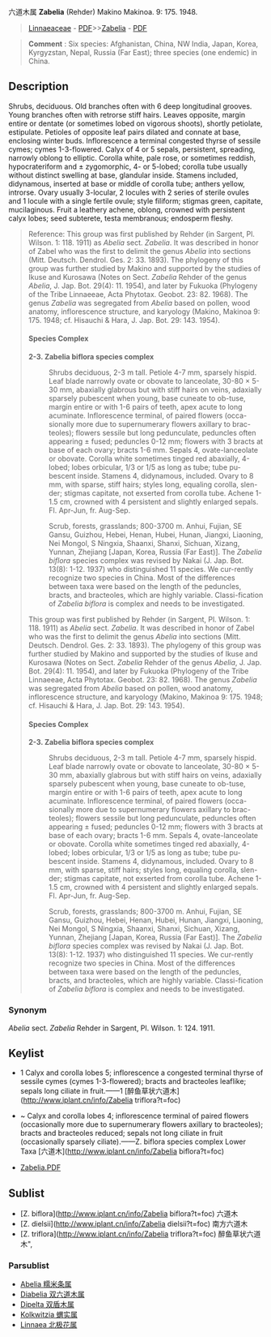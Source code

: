 六道木属 **Zabelia** (Rehder) Makino Makinoa. 9: 175. 1948.

> [Linnaeaceae](http://www.iplant.cn/info/Linnaeaceae?t=foc) - [PDF](http://www.iplant.cn/foc/pdf/Linnaeaceae.pdf)>>[Zabelia](http://www.iplant.cn/info/Zabelia?t=foc) - [PDF](http://www.iplant.cn/foc/pdf/Zabelia.pdf)

> **Comment** : 
> Six species: Afghanistan, China, NW India, Japan, Korea, Kyrgyzstan, Nepal, Russia (Far East); three species (one endemic) in China.

## Description

Shrubs, deciduous. Old branches often with 6 deep longitudinal grooves. Young branches often with retrorse stiff hairs. Leaves opposite, margin entire or dentate (or sometimes lobed on vigorous shoots), shortly petiolate, estipulate. Petioles of opposite leaf pairs dilated and connate at base, enclosing winter buds. Inflorescence a terminal congested thyrse of sessile cymes; cymes 1-3-flowered. Calyx of 4 or 5 sepals, persistent, spreading, narrowly oblong to elliptic. Corolla white, pale rose, or sometimes reddish, hypocrateriform and ± zygomorphic, 4- or 5-lobed; corolla tube usually without distinct swelling at base, glandular inside. Stamens included, didynamous, inserted at base or middle of corolla tube; anthers yellow, introrse. Ovary usually 3-locular, 2 locules with 2 series of sterile ovules and 1 locule with a single fertile ovule; style filiform; stigmas green, capitate, mucilaginous. Fruit a leathery achene, oblong, crowned with persistent calyx lobes; seed subterete, testa membranous; endosperm fleshy.

> Reference: 
> This group was first published by Rehder (in Sargent, Pl. Wilson. 1: 118. 1911) as *Abelia* sect. *Zabelia*. It was described in honor of Zabel who was the first to delimit the genus *Abelia* into sections (Mitt. Deutsch. Dendrol. Ges. 2: 33. 1893). The phylogeny of this group was further studied by Makino and supported by the studies of Ikuse and Kurosawa (Notes on Sect. *Zabelia* Rehder of the genus *Abelia*, J. Jap. Bot. 29(4): 11. 1954), and later by Fukuoka (Phylogeny of the Tribe Linnaeeae, Acta Phytotax. Geobot. 23: 82. 1968). The genus *Zabelia* was segregated from *Abelia* based on pollen, wood anatomy, inflorescence structure, and karyology (Makino, Makinoa 9: 175. 1948; cf. Hisauchi & Hara, J. Jap. Bot. 29: 143. 1954).<h4>Species Complex</h4> <dl> <dt><b>2-3. Zabelia biflora species complex</b></dt> <dd> <p class=Description>Shrubs deciduous, 2-3 m tall. Petiole 4-7 mm, sparsely hispid. Leaf blade narrowly ovate or obovate to lanceolate, 30-80 × 5-30 mm, abaxially glabrous but with stiff hairs on veins, adaxially sparsely pubescent when young, base cuneate to ob-tuse, margin entire or with 1-6 pairs of teeth, apex acute to long acuminate. Inflorescence terminal, of paired flowers (occa-sionally more due to supernumerary flowers axillary to brac-teoles); flowers sessile but long pedunculate, peduncles often appearing ± fused; peduncles 0-12 mm; flowers with 3 bracts at base of each ovary; bracts 1-6 mm. Sepals 4, ovate-lanceolate or obovate. Corolla white sometimes tinged red abaxially, 4-lobed; lobes orbicular, 1/3 or 1/5 as long as tube; tube pu-bescent inside. Stamens 4, didynamous, included. Ovary to 8 mm, with sparse, stiff hairs; styles long, equaling corolla, slen-der; stigmas capitate, not exserted from corolla tube. Achene 1-1.5 cm, crowned with 4 persistent and slightly enlarged sepals. Fl. Apr-Jun, fr. Aug-Sep. <p class=Distribution>Scrub, forests, grasslands; 800-3700 m. Anhui, Fujian, SE Gansu, Guizhou, Hebei, Henan, Hubei, Hunan, Jiangxi, Liaoning, Nei Mongol, S Ningxia, Shaanxi, Shanxi, Sichuan, Xizang, Yunnan, Zhejiang [Japan, Korea, Russia (Far East)]. The *Zabelia biflora* species complex was revised by Nakai (J. Jap. Bot. 13(8): 1-12. 1937) who distinguished 11 species. We cur-rently recognize two species in China. Most of the differences between taxa were based on the length of the peduncles, bracts, and bracteoles, which are highly variable. Classi-fication of *Zabelia biflora* is complex and needs to be investigated. </dd> </dl>This group was first published by Rehder (in Sargent, Pl. Wilson. 1: 118. 1911) as *Abelia* sect. *Zabelia*. It was described in honor of Zabel who was the first to delimit the genus *Abelia* into sections (Mitt. Deutsch. Dendrol. Ges. 2: 33. 1893). The phylogeny of this group was further studied by Makino and supported by the studies of Ikuse and Kurosawa (Notes on Sect. *Zabelia* Rehder of the genus *Abelia*, J. Jap. Bot. 29(4): 11. 1954), and later by Fukuoka (Phylogeny of the Tribe Linnaeeae, Acta Phytotax. Geobot. 23: 82. 1968). The genus *Zabelia* was segregated from *Abelia* based on pollen, wood anatomy, inflorescence structure, and karyology (Makino, Makinoa 9: 175. 1948; cf. Hisauchi & Hara, J. Jap. Bot. 29: 143. 1954).<h4>Species Complex</h4> <dl> <dt><b>2-3. Zabelia biflora species complex</b></dt> <dd> <p class=Description>Shrubs deciduous, 2-3 m tall. Petiole 4-7 mm, sparsely hispid. Leaf blade narrowly ovate or obovate to lanceolate, 30-80 × 5-30 mm, abaxially glabrous but with stiff hairs on veins, adaxially sparsely pubescent when young, base cuneate to ob-tuse, margin entire or with 1-6 pairs of teeth, apex acute to long acuminate. Inflorescence terminal, of paired flowers (occa-sionally more due to supernumerary flowers axillary to brac-teoles); flowers sessile but long pedunculate, peduncles often appearing ± fused; peduncles 0-12 mm; flowers with 3 bracts at base of each ovary; bracts 1-6 mm. Sepals 4, ovate-lanceolate or obovate. Corolla white sometimes tinged red abaxially, 4-lobed; lobes orbicular, 1/3 or 1/5 as long as tube; tube pu-bescent inside. Stamens 4, didynamous, included. Ovary to 8 mm, with sparse, stiff hairs; styles long, equaling corolla, slen-der; stigmas capitate, not exserted from corolla tube. Achene 1-1.5 cm, crowned with 4 persistent and slightly enlarged sepals. Fl. Apr-Jun, fr. Aug-Sep. <p class=Distribution>Scrub, forests, grasslands; 800-3700 m. Anhui, Fujian, SE Gansu, Guizhou, Hebei, Henan, Hubei, Hunan, Jiangxi, Liaoning, Nei Mongol, S Ningxia, Shaanxi, Shanxi, Sichuan, Xizang, Yunnan, Zhejiang [Japan, Korea, Russia (Far East)]. The *Zabelia biflora* species complex was revised by Nakai (J. Jap. Bot. 13(8): 1-12. 1937) who distinguished 11 species. We cur-rently recognize two species in China. Most of the differences between taxa were based on the length of the peduncles, bracts, and bracteoles, which are highly variable. Classi-fication of *Zabelia biflora* is complex and needs to be investigated. </dd> </dl>

### Synonym
*Abelia* sect. *Zabelia* Rehder in Sargent, Pl. Wilson. 1: 124. 1911.

## Keylist

* 1 Calyx and corolla lobes 5; inflorescence a congested terminal thyrse of sessile cymes (cymes 1-3-flowered); bracts and bracteoles leaflike; sepals long ciliate in fruit.——1  [醉鱼草状六道木](http://www.iplant.cn/info/Zabelia triflora?t=foc)
* ~ Calyx and corolla lobes 4; inflorescence terminal of paired flowers (occasionally more due to supernumerary flowers axillary to bracteoles); bracts and bracteoles reduced; sepals not long ciliate in fruit (occasionally sparsely ciliate).——Z. biflora species complex               Lower Taxa  [六道木](http://www.iplant.cn/info/Zabelia biflora?t=foc)

* [Zabelia.PDF](http://www.iplant.cn/foc/pdf/Zabelia.pdf)

## Sublist

* [Z.  biflora](http://www.iplant.cn/info/Zabelia biflora?t=foc)
 六道木
* [Z.  dielsii](http://www.iplant.cn/info/Zabelia dielsii?t=foc)
 南方六道木
* [Z.  triflora](http://www.iplant.cn/info/Zabelia triflora?t=foc) 醉鱼草状六道木",

### Parsublist

* [Abelia  糯米条属](Abelia-糯米条属.md)
* [Diabelia  双六道木属](http://www.iplant.cn/info/Diabelia?t=foc)
* [Dipelta  双盾木属](http://www.iplant.cn/info/Dipelta?t=foc)
* [Kolkwitzia  蝟实属](http://www.iplant.cn/info/Kolkwitzia?t=foc)
* [Linnaea  北极花属](http://www.iplant.cn/info/Linnaea?t=foc)
